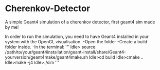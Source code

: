 # Cherenkov-Detector
A simple Geant4 simulation of a cherenkov detector, first geant4 sim made by me!

In order to run the simulation, you need to have Geant4 installed in your system with the OpenGL visualisation.
  -Open the folder
  -Create a build folder inside.
  -In the terminal:
'''
  Idle> source /path/to/your/geant4installation/geant-install/share/Geant4-yourversion/geant4make/geant4make.sh
  Idle>cd build
  Idle>cmake ..
  Idle>make -j4
  Idle>./sim
'''
